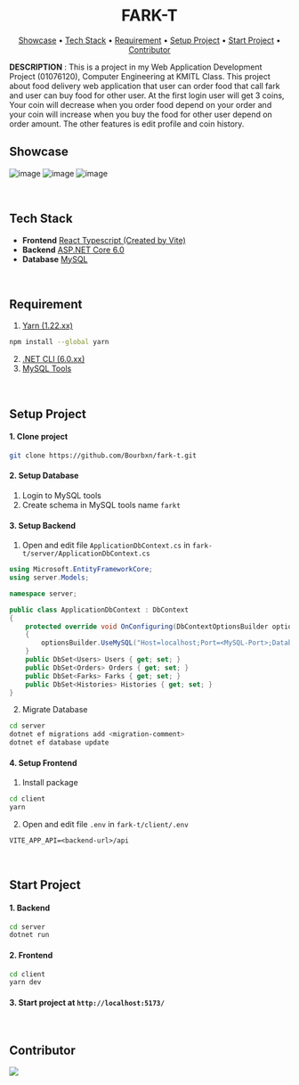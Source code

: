 <h1 align="center">FARK-T</h1>
<div align="center">
	<a href="#showcase">Showcase</a>
  <span> • </span>
    	<a href="#tech-stack">Tech Stack</a>
  <span> • </span>
    	<a href="#requirement">Requirement</a>
   <span> • </span>
	<a href="#setup-project">Setup Project</a>
   <span> • </span>
	<a href="#start-project">Start Project</a>
    <span> • </span>
	<a href="#contributor">Contributor</a>
  <p></p>
</div> 


**DESCRIPTION** : This is a project in my Web Application Development Project (01076120), Computer Engineering at KMITL Class. This project about food delivery 
web application that user can order food that call fark and user can buy food for other user. At the first login user will get 3 coins, Your coin will decrease 
when you order food depend on your order and your coin will increase when you buy the food for other user depend on order amount. The other features is
edit profile and coin history.

## Showcase
![image](https://user-images.githubusercontent.com/86193685/235547686-f4b05921-91e2-4d67-8a56-648993e8164c.png)
![image](https://user-images.githubusercontent.com/86193685/235547714-0a3e54bb-0542-4488-80b3-c3c5f106c661.png)
![image](https://user-images.githubusercontent.com/86193685/235547834-9178130f-85bd-4140-8443-bf8d029f3e70.png)

<br>

## Tech Stack
- <b>Frontend</b> [React Typescript (Created by Vite)](https://vitejs.dev/)
- <b>Backend</b>  [ASP.NET Core 6.0](https://dotnet.microsoft.com/en-us/apps/aspnet)
- <b>Database</b> [MySQL](https://www.mysql.com/)
<br>

## Requirement
1. [Yarn (1.22.xx)](https://classic.yarnpkg.com/lang/en/docs/install/#mac-stable)
```bash
npm install --global yarn
```
2. [.NET CLI (6.0.xx)](https://dotnet.microsoft.com/en-us/download/dotnet/6.0)
3. [MySQL Tools](https://www.mysql.com/products/workbench/)
<br>

## Setup Project
#### 1. Clone project
```bash
git clone https://github.com/Bourbxn/fark-t.git
```

#### 2. Setup Database
1. Login to MySQL tools
2. Create schema in MySQL tools name ```farkt```

#### 3. Setup Backend
1. Open and edit file ```ApplicationDbContext.cs``` in ```fark-t/server/ApplicationDbContext.cs```
```cs
using Microsoft.EntityFrameworkCore;
using server.Models;

namespace server;

public class ApplicationDbContext : DbContext
{
    protected override void OnConfiguring(DbContextOptionsBuilder optionsBuilder)
    {
        optionsBuilder.UseMySQL("Host=localhost;Port=<MySQL-Port>;Database=farkt;User ID=<MySQL-Username>;Password=<MySQL-Password>");
    }
    public DbSet<Users> Users { get; set; }
    public DbSet<Orders> Orders { get; set; }
    public DbSet<Farks> Farks { get; set; }
    public DbSet<Histories> Histories { get; set; }
}
```
2. Migrate Database
```bash
cd server
dotnet ef migrations add <migration-comment>
dotnet ef database update
```
#### 4. Setup Frontend
1. Install package
```bash
cd client
yarn
```
2. Open and edit file ```.env``` in ```fark-t/client/.env ```
```env
VITE_APP_API=<backend-url>/api
```
<br>

## Start Project
#### 1. Backend
```bash
cd server
dotnet run
```
#### 2. Frontend
```bash
cd client
yarn dev
```
#### 3. Start project at ```http://localhost:5173/```
<br>

## Contributor

<div>
<span>
<a href="https://github.com/Bourbxn">
 <img src="https://images.weserv.nl/?url=avatars.githubusercontent.com/u/86193685?v=4&h=80&w=80&fit=cover&mask=circle&maxage=7d"/>
</a>
</span>







